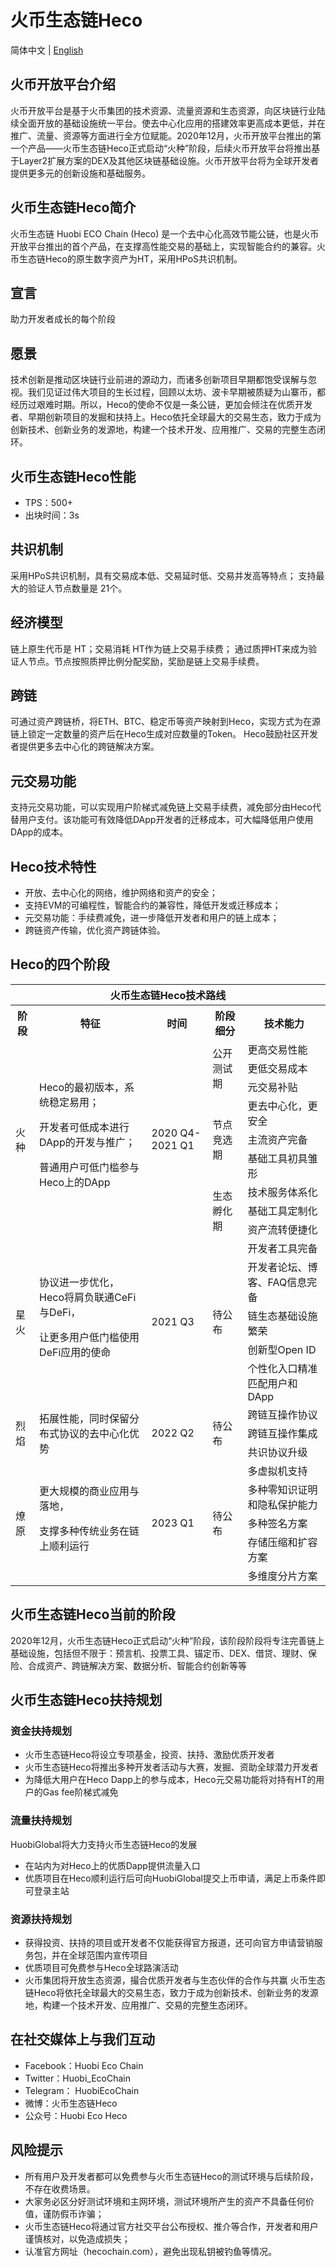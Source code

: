 # 火币生态链Heco

简体中文 | [English](./README_EN.md)

## 火币开放平台介绍
火币开放平台是基于火币集团的技术资源、流量资源和生态资源，向区块链行业陆续全面开放的基础设施统一平台。使去中心化应用的搭建效率更高成本更低，并在推广、流量、资源等方面进行全方位赋能。2020年12月，火币开放平台推出的第一个产品——火币生态链Heco正式启动“火种”阶段，后续火币开放平台将推出基于Layer2扩展方案的DEX及其他区块链基础设施。火币开放平台将为全球开发者提供更多元的创新设施和基础服务。

## 火币生态链Heco简介
火币生态链 Huobi ECO Chain (Heco) 是一个去中心化高效节能公链，也是火币开放平台推出的首个产品，在支撑高性能交易的基础上，实现智能合约的兼容。火币生态链Heco的原生数字资产为HT，采用HPoS共识机制。

## 宣言
助力开发者成长的每个阶段

## 愿景
技术创新是推动区块链行业前进的源动力，而诸多创新项目早期都饱受误解与忽视。我们见证过伟大项目的生长过程，回顾以太坊、波卡早期被质疑为山寨币，都经历过艰难时期。所以，Heco的使命不仅是一条公链，更加会倾注在优质开发者、早期创新项目的发掘和扶持上。Heco依托全球最大的交易生态，致力于成为创新技术、创新业务的发源地，构建一个技术开发、应用推广、交易的完整生态闭环。

## 火币生态链Heco性能
- TPS：500+
- 出块时间：3s

## 共识机制
采用HPoS共识机制，具有交易成本低、交易延时低、交易并发高等特点；
支持最大的验证人节点数量是 21个。

## 经济模型
链上原生代币是 HT；交易消耗 HT作为链上交易手续费；
通过质押HT来成为验证人节点。节点按照质押比例分配奖励，奖励是链上交易手续费。

## 跨链
可通过资产跨链桥，将ETH、BTC、稳定币等资产映射到Heco，实现方式为在源链上锁定一定数量的资产后在Heco生成对应数量的Token。
Heco鼓励社区开发者提供更多去中心化的跨链解决方案。

## 元交易功能
支持元交易功能，可以实现用户阶梯式减免链上交易手续费，减免部分由Heco代替用户支付。该功能可有效降低DApp开发者的迁移成本，可大幅降低用户使用DApp的成本。

## Heco技术特性
- 开放、去中心化的网络，维护网络和资产的安全；
- 支持EVM的可编程性，智能合约的兼容性，降低开发或迁移成本；
- 元交易功能：手续费减免，进一步降低开发者和用户的链上成本；
- 跨链资产传输，优化资产跨链体验。



## Heco的四个阶段
<table >
    <tr style="background:rgba(0,0,0,0)" ><th colspan=5>火币生态链Heco技术路线</th> </tr>
    <tr style="background:rgba(0,0,0,0)" >
<th > 阶段 </th><th> 特征 </th><th> 时间 </th><th> 阶段细分 </th><th> 技术能力 </th>
</tr>
<tr style="background:rgba(0,0,0,0)" >
<tr style="background:rgba(0,0,0,0)" ><td rowspan=9 >火种</td><td rowspan=9 >Heco的最初版本，系统稳定易用；

开发者可低成本进行DApp的开发与推广；

普通用户可低门槛参与Heco上的DApp</td><td rowspan=9 >2020 Q4-2021 Q1</td><td rowspan=3 >公开测试期</td><td>更高交易性能</td></tr>
<tr style="background:rgba(0,0,0,0)" ><td>更低交易成本</td></tr>
<tr style="background:rgba(0,0,0,0)"><td>元交易补贴</td></tr>
<tr style="background:rgba(0,0,0,0)"> <td rowspan=3 >节点竞选期</td><td>更去中心化，更安全</td></tr>
<tr style="background:rgba(0,0,0,0)"><td>主流资产完备</td></tr>
<tr style="background:rgba(0,0,0,0)"><td>基础工具初具雏形</td></tr>
<tr style="background:rgba(0,0,0,0)"> <td rowspan=3 >生态孵化期</td><td>技术服务体系化</td></tr>
<tr style="background:rgba(0,0,0,0)"><td>基础工具定制化</td></tr>
<tr style="background:rgba(0,0,0,0)"><td>资产流转便捷化</td></tr>

<tr style="background:rgba(0,0,0,0)"><td rowspan=5 > 星火  </td><td rowspan=5 > 协议进一步优化，Heco将肩负联通CeFi与DeFi，

让更多用户低门槛使用DeFi应用的使命  </td> <td rowspan=5 >2021 Q3 </td> <td rowspan=5 > 待公布  </td> <td>开发者工具完备</td></tr>
<tr style="background:rgba(0,0,0,0)"><td>开发者论坛、博客、FAQ信息完备</td></tr>
<tr style="background:rgba(0,0,0,0)"><td>链生态基础设施繁荣</td></tr>
<tr style="background:rgba(0,0,0,0)"><td>创新型Open ID</td></tr>
<tr style="background:rgba(0,0,0,0)"><td>个性化入口精准匹配用户和DApp</td></tr>

<tr style="background:rgba(0,0,0,0)"><td rowspan=3>烈焰</td> <td rowspan=3>拓展性能，同时保留分布式协议的去中心化优势</td><td rowspan=3>2022 Q2</td><td rowspan=3>待公布</td><td>跨链互操作协议</td></tr>
<tr style="background:rgba(0,0,0,0)"><td>跨链互操作集成</td></tr>
<tr style="background:rgba(0,0,0,0)"><td>共识协议升级</td></tr>
<tr style="background:rgba(0,0,0,0)"><td rowspan=5>燎原</td> <td rowspan=5>更大规模的商业应用与落地，

支撑多种传统业务在链上顺利运行</td> <td rowspan=5>2023 Q1</td> <td rowspan=5>待公布</td><td>多虚拟机支持</td></tr>
<tr style="background:rgba(0,0,0,0)"><td>多种零知识证明和隐私保护能力</td></tr>
<tr style="background:rgba(0,0,0,0)"><td>多种签名方案</td></tr>
<tr style="background:rgba(0,0,0,0)"><td>存储压缩和扩容方案</td></tr>
<tr style="background:rgba(0,0,0,0)"><td>多维度分片方案</td></tr>

</table>



## 火币生态链Heco当前的阶段
2020年12月，火币生态链Heco正式启动“火种”阶段，该阶段阶段将专注完善链上基础设施，包括但不限于：预言机、投票工具、锚定币、DEX、借贷、理财、保险、合成资产、跨链解决方案、数据分析、智能合约创新等等

## 火币生态链Heco扶持规划
### 资金扶持规划
- 火币生态链Heco将设立专项基金，投资、扶持、激励优质开发者
- 火币生态链Heco将推出多种开发者活动与大赛，发掘、资助全球潜力开发者
- 为降低大用户在Heco Dapp上的参与成本，Heco元交易功能将对持有HT的用户的Gas fee阶梯式减免
### 流量扶持规划
HuobiGlobal将大力支持火币生态链Heco的发展
- 在站内为对Heco上的优质Dapp提供流量入口
- 优质项目在Heco顺利运行后可向HuobiGlobal提交上币申请，满足上币条件即可登录主站
### 资源扶持规划
- 获得投资、扶持的项目或开发者不仅能获得官方报道，还可向官方申请营销服务包，并在全球范围内宣传项目
- 优质项目可免费参与Heco全球路演活动
- 火币集团将开放生态资源，撮合优质开发者与生态伙伴的合作与共赢
火币生态链Heco将依托全球最大的交易生态，致力于成为创新技术、创新业务的发源地，构建一个技术开发、应用推广、交易的完整生态闭环。


## 在社交媒体上与我们互动
- Facebook：Huobi Eco Chain
- Twitter：Huobi_EcoChain
- Telegram： HuobiEcoChain
- 微博：火币生态链Heco
- 公众号：Huobi Eco Heco


## 风险提示
- 所有用户及开发者都可以免费参与火币生态链Heco的测试环境与后续阶段，不存在收费场景。
- 大家务必区分好测试环境和主网环境，测试环境所产生的资产不具备任何价值，谨防假币诈骗；
- 火币生态链Heco将通过官方社交平台公布授权、推介等合作，开发者和用户谨慎核对，以免造成损失；
- 认准官方网址（hecochain.com），避免出现私钥被钓鱼等情况。
